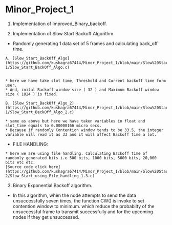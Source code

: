 # Minor_Project_1

1. Implementation of Improved_Binary_backoff.

2. Implementation of Slow Start Backoff Algorithm.
  * Randomly generating 1  data set of 5 frames and calculating back_off time.
 
   ```
   A. [Slow_Start_BackOff_Algo](https://github.com/kushagra67414/Minor_Project_1/blob/main/Slow%20Start%20Algorithm/case-1/Slow_Start_BackOff_Algo.c)


   * here we have take slot time, Threshold and Current backoff time form user.
   * And, inital Backoff window size ( 32 ) and Maximum Backoff window size ( 1024 ) is fixed.
  
 B. [Slow_Start_BackOff_Algo_2](https://github.com/kushagra67414/Minor_Project_1/blob/main/Slow%20Start%20Algorithm/case-1/Slow_Start_BackOff_Algo_2.c)
 
   * same as above but here we have taken variables in float and slot_time equals to 0.00000166 micro secs.
   * Because if randomly Contention window tends to be 33.5, the integer variable will read it as 33 and it will affect Backoff time a lot.
   ```
   
  * FILE HANDLING:  
   ```
   * here we are using file handling. Calculating Backoff time of randomly generated bits i.e 500 bits, 1000 bits, 5000 bits, 20,000 bits etc etc.
   [Source code click here](https://github.com/kushagra67414/Minor_Project_1/blob/main/Slow%20Start%20Algorithm/case-2/Slow_Start_using_File_handling_1.3.c)
   ```
   
3. Binary Exponential Backoff algorithm.
  * In this algorithm, when the node attempts to send the data unsuccessfully seven times, the function CW() is invoke to set contention window to minimum.
  which reduce the probabilty of the unsuccessful frame to transmit successfully and for the upcoming nodes if they get unsuccessed.
